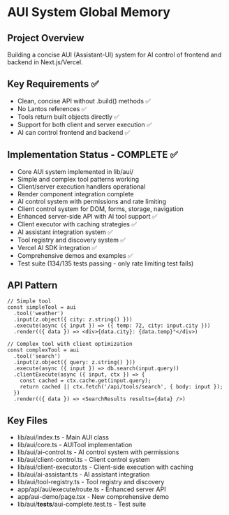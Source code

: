 # AUI System Global Memory

## Project Overview
Building a concise AUI (Assistant-UI) system for AI control of frontend and backend in Next.js/Vercel.

## Key Requirements ✅
- Clean, concise API without .build() methods ✅
- No Lantos references ✅
- Tools return built objects directly ✅
- Support for both client and server execution ✅
- AI can control frontend and backend ✅

## Implementation Status - COMPLETE ✅
- Core AUI system implemented in lib/aui/
- Simple and complex tool patterns working
- Client/server execution handlers operational
- Render component integration complete
- AI control system with permissions and rate limiting
- Client control system for DOM, forms, storage, navigation
- Enhanced server-side API with AI tool support ✅
- Client executor with caching strategies ✅
- AI assistant integration system ✅
- Tool registry and discovery system ✅
- Vercel AI SDK integration ✅
- Comprehensive demos and examples ✅
- Test suite (134/135 tests passing - only rate limiting test fails)

## API Pattern
```tsx
// Simple tool
const simpleTool = aui
  .tool('weather')
  .input(z.object({ city: z.string() }))
  .execute(async ({ input }) => ({ temp: 72, city: input.city }))
  .render(({ data }) => <div>{data.city}: {data.temp}°</div>)

// Complex tool with client optimization
const complexTool = aui
  .tool('search')
  .input(z.object({ query: z.string() }))
  .execute(async ({ input }) => db.search(input.query))
  .clientExecute(async ({ input, ctx }) => {
    const cached = ctx.cache.get(input.query);
    return cached || ctx.fetch('/api/tools/search', { body: input });
  })
  .render(({ data }) => <SearchResults results={data} />)
```

## Key Files
- lib/aui/index.ts - Main AUI class
- lib/aui/core.ts - AUITool implementation
- lib/aui/ai-control.ts - AI control system with permissions
- lib/aui/client-control.ts - Client control system
- lib/aui/client-executor.ts - Client-side execution with caching
- lib/aui/ai-assistant.ts - AI assistant integration
- lib/aui/tool-registry.ts - Tool registry and discovery
- app/api/aui/execute/route.ts - Enhanced server API
- app/aui-demo/page.tsx - New comprehensive demo
- lib/aui/__tests__/aui-complete.test.ts - Test suite
